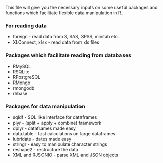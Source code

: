 This file will give you the necessary inputs on some useful packages and functions which facilitate flexible data manipulation in R.

### For reading data
  * foreign - read data from S, SAS, SPSS, minitab etc.
  * XLConnect, xlsx - read data from xls files
  
### Packages which facilitate reading from databases
  * RMySQL
  * RSQLite
  * RPostgreSQL
  * RMongo
  * rmongodb
  * rhbase


### Packages for data manipulation
  * sqldf - SQL like interface for dataframes
  * plyr - (split + apply + combine) framework
  * dplyr - dataframes made easy
  * data.table - fast calculations on large dataframes
  * lubridate - dates made easy
  * stringr - easy to manipulate character strings
  * reshape2 - restructure the data
  * XML and RJSONIO - parse XML and JSON objects

